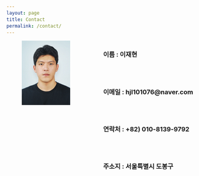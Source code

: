```yaml
---
layout: page
title: Contact
permalink: /contact/
---
```


<div style="width: 50%; height: 50%; float:left;">
<img src="/assets/img/posts/myface.jpg"  width="50%" height="50%" style="margin-left: 40px; "/>
       
</div>

<div style="width: 50%; height: 50%;  float:left">
<h3>이름 : 이재현</h3>
<br>
<br>
<h3>이메일 : hjl101076@naver.com</h3> 
<br>
<br>
<h3>연락처 : +82) 010-8139-9792</h3>
<br>
<br>
<h3>주소지 : 서울특별시 도봉구</h3> 
          
</div>
